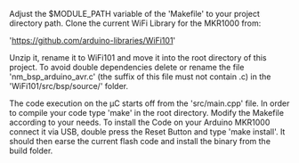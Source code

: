Adjust the $MODULE_PATH variable of the 'Makefile' to your project directory path. 
Clone the current WiFi Library for the MKR1000 from: 

'https://github.com/arduino-libraries/WiFi101'

Unzip it, rename it to WiFi101 and move it into the root directory of this project. To avoid double dependencies delete or rename the file 'nm_bsp_arduino_avr.c' (the suffix of this file must not contain .c) in the 'WiFi101/src/bsp/source/' folder.

The code execution on the µC starts off from the 'src/main.cpp' file. In order to compile your code type 'make' in the root directory. Modify the Makefile according to your needs. 
To install the Code on your Arduino MKR1000 connect it via USB, double press the Reset Button and type 'make install'. It should then earse the current flash code and install the binary from the build folder. 


